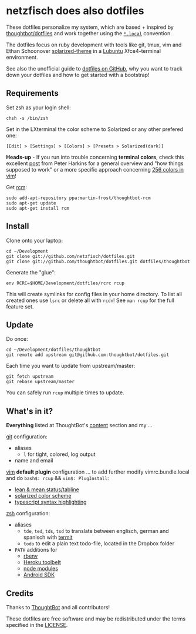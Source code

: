 netzfisch does also dotfiles
============================

These dotfiles personalize my system, which are based + inspired by
[thoughtbot/dotfiles](https://github.com/thoughtbot/dotfiles) and work together
using the [`*.local`](http://robots.thoughtbot.com/manage-team-and-personal-dotfiles-together-with-rcm)
convention.

The dotfiles focus on ruby development with tools like git, tmux, vim and
Ethan Schoonover [solarized-theme](https://github.com/altercation/solarized) in
a [Lubuntu](http://lubuntu.net) Xfce4-terminal environment.

See also the unofficial guide to [dotfiles on GitHub](http://dotfiles.github.io/),
why you want to track down your dotfiles and how to get started with a bootstrap!

Requirements
------------

Set zsh as your login shell:

    chsh -s /bin/zsh

Set in the LXterminal the color scheme to Solarized or any other prefered one:

    [Edit] > [Settings] > [Colors] > [Presets > Solarized(dark)]

**Heads-up** - If you run into trouble concerning **terminal colors**, check this
excellent [post](http://push.cx/2008/256-color-xterms-in-ubuntu) from Peter
Harkins for a general overview and "how things supposed to work" or a more
specific approach concerning
[256 colors in vim](http://vim.wikia.com/wiki/256_colors_in_vim)!

Get [rcm](https://github.com/mike-burns/rcm):

    sudo add-apt-repository ppa:martin-frost/thoughtbot-rcm
    sudo apt-get update
    sudo apt-get install rcm

Install
-------

Clone onto your laptop:

    cd ~/Development
    git clone git://github.com/netzfisch/dotfiles.git
    git clone git://github.com/thoughtbot/dotfiles.git dotfiles/thoughtbot

Generate the "glue":

    env RCRC=$HOME/Development/dotfiles/rcrc rcup

This will create symlinks for config files in your home directory. To list all
created ones use `lsrc` or delete all with `rcdn`! See `man rcup` for the
full feature set.

Update
------

Do once:

    cd ~/Development/dotfiles/thoughtbot
    git remote add upstream git@github.com:thoughtbot/dotfiles.git

Each time you want to update from upstream/master:

    git fetch upstream
    git rebase upstream/master

You can safely run `rcup` multiple times to update.

What's in it?
-------------

**Everything** listed at ThoughtBot's [content](https://github.com/thoughtbot/dotfiles#whats-in-it)
section and my ...

[git](http://git-scm.com/) configuration:

* aliases
  * `l` for tight, colored, log output
* name and email

[vim](http://www.vim.org/) **default plugin** configuration ... to add further
modify vimrc.bundle.local  and do `bash$: rcup` && `vim$: PlugInstall`:

* [lean & mean status/tabline](https://github.com/bling/vim-airline)
* [solarized color scheme](https://github.com/croaky/vim-colors-github)
* [typescript syntax highlighting](https://github.com/leafgarland/typescript-vim)

[zsh](http://zsh.sourceforge.net/FAQ/zshfaq01.html) configuration:

* aliases
  * `tde`, `ted`, `tds`, `tsd` to translate between englisch, german and
    spanisch with [termit][termit]
  * `todo` to edit a plain text todo-file, located in the Dropbox folder
* `PATH` additions for
  * [rbenv][rbenv]
  * [Heroku toolbelt][heroku]
  * [node modules][nvm]
  * [Android SDK][android]

[termit]: https://github.com/pawurb/termit
[rbenv]: https://github.com/sstephenson/rbenv
[heroku]: https://toolbelt.heroku.com
[nvm]: https://github.com/creationix/nvm#manual-install
[android]: https://developer.android.com/sdk/installing/index.html?pkg=tools

Credits
-------

Thanks to [ThoughtBot](http://thoughtbot.com/) and all contributors!

These dotfiles are free software and may be redistributed under the terms
specified in the [LICENSE](LICENSE).
